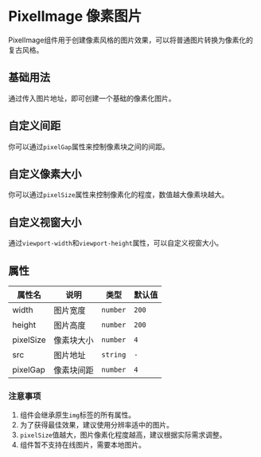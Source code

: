 # PixelImage 像素图片

PixelImage组件用于创建像素风格的图片效果，可以将普通图片转换为像素化的复古风格。

## 基础用法

通过传入图片地址，即可创建一个基础的像素化图片。

<demo vue="../demo/pixelImage/basic.vue" github="https://github.com/Onion-L/onionl-ui/tree/main/packages/components/pixelImage" />

## 自定义间距

你可以通过`pixelGap`属性来控制像素块之间的间距。

<demo vue="../demo/pixelImage/gap.vue" github="https://github.com/Onion-L/onionl-ui/tree/main/packages/components/pixelImage" />

## 自定义像素大小

你可以通过`pixelSize`属性来控制像素化的程度，数值越大像素块越大。

<demo vue="../demo/pixelImage/size.vue" github="https://github.com/Onion-L/onionl-ui/tree/main/packages/components/pixelImage" />

## 自定义视窗大小

通过`viewport-width`和`viewport-height`属性，可以自定义视窗大小。

<demo vue="../demo/pixelImage/viewport.vue" github="https://github.com/Onion-L/onionl-ui/tree/main/packages/components/pixelImage" />

## 属性

| 属性名 | 说明 | 类型 | 默认值 |
| --- | --- | --- | --- |
| width | 图片宽度 | `number` | `200` |
| height | 图片高度 | `number` | `200` |
| pixelSize | 像素块大小 | `number` | `4` |
| src | 图片地址 | `string` | `-` |
| pixelGap | 像素块间距 | `number` | `4` |

### 注意事项

1. 组件会继承原生`img`标签的所有属性。
2. 为了获得最佳效果，建议使用分辨率适中的图片。
3. `pixelSize`值越大，图片像素化程度越高，建议根据实际需求调整。
4. 组件暂不支持在线图片，需要本地图片。
